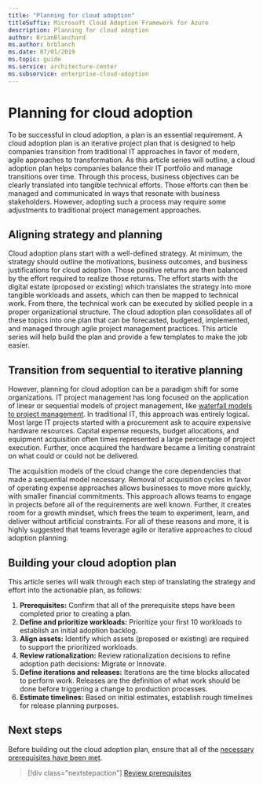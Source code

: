 ```yaml
---
title: "Planning for cloud adoption"
titleSuffix: Microsoft Cloud Adoption Framework for Azure
description: Planning for cloud adoption
author: BrianBlanchard
ms.author: brblanch
ms.date: 07/01/2019
ms.topic: guide
ms.service: architecture-center
ms.subservice: enterprise-cloud-adoption
---
```


# Planning for cloud adoption

To be successful in cloud adoption, a plan is an essential requirement. A cloud adoption plan is an iterative project plan that is designed to help companies transition from traditional IT approaches in favor of modern, agile approaches to transformation. As this article series will outline, a cloud adoption plan helps companies balance their IT portfolio and manage transitions over time. Through this process, business objectives can be clearly translated into tangible technical efforts. Those efforts can then be managed and communicated in ways that resonate with business stakeholders. However, adopting such a process may require some adjustments to traditional project management approaches.

## Aligning strategy and planning

Cloud adoption plans start with a well-defined strategy. At minimum, the strategy should outline the motivations, business outcomes, and business justifications for cloud adoption. Those positive returns are then balanced by the effort required to realize those returns. The effort starts with the digital estate (proposed or existing) which translates the strategy into more tangible workloads and assets, which can then be mapped to technical work. From there, the technical work can be executed by skilled people in a proper organizational structure. The cloud adoption plan consolidates all of these topics into one plan that can be forecasted, budgeted, implemented, and managed through agile project management practices. This article series will help build the plan and provide a few templates to make the job easier.

## Transition from sequential to iterative planning

However, planning for cloud adoption can be a paradigm shift for some organizations. IT project management has long focused on the application of linear or sequential models of project management, like [waterfall models to project management](https://en.wikipedia.org/wiki/Waterfall_model). In traditional IT, this approach was entirely logical. Most large IT projects started with a procurement ask to acquire expensive hardware resources. Capital expense requests, budget allocations, and equipment acquisition often times represented a large percentage of project execution. Further, once acquired the hardware became a limiting constraint on what could or could not be delivered.

The acquisition models of the cloud change the core dependencies that made a sequential model necessary. Removal of acquisition cycles in favor of operating expense approaches allows businesses to move more quickly, with smaller financial commitments. This approach allows teams to engage in projects before all of the requirements are well known. Further, it creates room for a growth mindset, which frees the team to experiment, learn, and deliver without artificial constraints. For all of these reasons and more, it is highly suggested that teams leverage agile or iterative approaches to cloud adoption planning.

## Building your cloud adoption plan

This article series will walk through each step of translating the strategy and effort into the actionable plan, as follows:

1. **Prerequisites:** Confirm that all of the prerequisite steps have been completed prior to creating a plan.
2. **Define and prioritize workloads:** Prioritize your first 10 workloads to establish an initial adoption backlog.
3. **Align assets:** Identify which assets (proposed or existing) are required to support the prioritized workloads.
4. **Review rationalization:** Review rationalization decisions to refine adoption path decisions: Migrate or Innovate.
5. **Define iterations and releases:** Iterations are the time blocks allocated to perform work. Releases are the definition of what work should be done before triggering a change to production processes.
6. **Estimate timelines:** Based on initial estimates, establish rough timelines for release planning purposes.

## Next steps

Before building out the cloud adoption plan, ensure that all of the [necessary prerequisites have been met](./prerequisites.md).

> [!div class="nextstepaction"]
> [Review prerequisites](./prerequisites.md)
